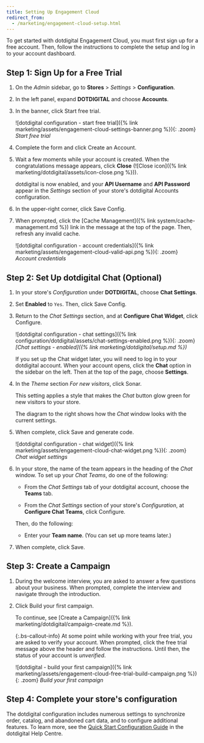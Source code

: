 ```yaml
---
title: Setting Up Engagement Cloud
redirect_from:
  - /marketing/engagement-cloud-setup.html
---
```


To get started with dotdigital Engagement Cloud, you must first sign up for a free account. Then, follow the instructions to complete the setup and log in to your account dashboard.

## Step 1: Sign Up for a Free Trial

1. On the _Admin_ sidebar, go to **Stores** > _Settings_ > **Configuration**.

1. In the left panel, expand **DOTDIGITAL** and choose **Accounts**.

1. In the banner, click <span class="btn">Start free trial</span>.

    ![dotdigital configuration - start free trial]({% link marketing/assets/engagement-cloud-settings-banner.png %}){: .zoom}
    _Start free trial_

1. Complete the form and click <span class="btn">Create an Account</span>.

1. Wait a few moments while your account is created. When the congratulations message appears, click **Close** (![Close icon]({% link marketing/dotdigital/assets/icon-close.png %})).

    dotdigital is now enabled, and your **API Username** and **API Password** appear in the _Settings_ section of your store's dotdigital Accounts configuration.

1. In the upper-right corner, click <span class="btn">Save Config</span>.

1. When prompted, click the [Cache Management]({% link system/cache-management.md %}) link in the message at the top of the page. Then, refresh any invalid cache.

    ![dotdigital configuration - account credentials]({% link marketing/assets/engagement-cloud-valid-api.png %}){: .zoom}
    _Account credentials_

## Step 2: Set Up dotdigital Chat (Optional)

1. In your store's _Configuration_ under **DOTDIGITAL**, choose **Chat Settings**.

1. Set **Enabled** to `Yes`. Then, click <span class="btn">Save Config</span>.

1. Return to the _Chat Settings_ section, and at **Configure Chat Widget**, click <span class="btn">Configure</span>.

    ![dotdigital configuration - chat settings]({% link configuration/dotdigital/assets/chat-settings-enabled.png %}){: .zoom}
    _[Chat settings - enabled]({% link marketing/dotdigital/setup.md %})_

    If you set up the Chat widget later, you will need to log in to your dotdigital account.  When your account opens, click the **Chat** option in the sidebar on the left. Then at the top of the page, choose **Settings**.

1. In the _Theme_ section _For new visitors_, click <span class="btn">Sonar</span>.

    This setting applies a style that makes the _Chat_ button glow green for new visitors to your store.

    The diagram to the right shows how the _Chat_ window looks with the current settings.

1. When complete, click <span class="btn">Save and generate code</span>.

    ![dotdigital configuration - chat widget]({% link marketing/assets/engagement-cloud-chat-widget.png %}){: .zoom}
    _Chat widget settings_

1. In your store, the name of the team appears in the heading of the _Chat_ window. To set up your _Chat Teams_, do one of the following:

    - From the _Chat Settings_ tab of your dotdigital account, choose the **Teams** tab.

    - From the _Chat Settings_ section of your store's _Configuration_, at **Configure Chat Teams**, click <span class="btn">Configure</span>.

    Then, do the following:

    - Enter your **Team name**. (You can set up more teams later.)

1. When complete, click <span class="btn">Save</span>.

## Step 3: Create a Campaign

1. During the welcome interview, you are asked to answer a few questions about your business. When prompted, complete the interview and navigate through the introduction.

1. Click <span class="btn">Build your first campaign</span>.

   To continue, see [Create a Campaign]({% link marketing/dotdigital/campaign-create.md %}).

    {:.bs-callout-info}
    At some point while working with your free trial, you are asked to verify your account. When prompted, click the free trial message above the header and follow the instructions. Until then, the status of your account is _unverified_.

    ![dotdigital - build your first campaign]({% link marketing/assets/engagement-cloud-free-trial-build-campaign.png %}){: .zoom}
    _Build your first campaign_

## Step 4: Complete your store's configuration

The dotdigital configuration includes numerous settings to synchronize order, catalog, and abandoned cart data, and to configure additional features. To learn more, see the [Quick Start Configuration Guide][2] in the dotdigital Help Centre.

[1]: https://dotdigital.com/
[2]: https://support.dotmailer.com/hc/en-gb/articles/360000638264-Configuration-guide-Magento-2
